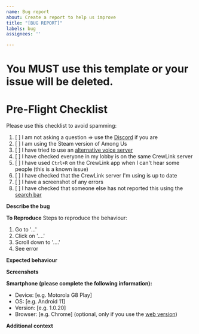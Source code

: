 ```yaml
---
name: Bug report
about: Create a report to help us improve
title: "[BUG REPORT]"
labels: bug
assignees: ''

---
```


# You MUST use this template or your issue will be deleted.

# Pre-Flight Checklist
Please use this checklist to avoid spamming:

1. [ ] I am not asking a question => use the [Discord](https://discord.gg/qDqTzvj4SH) if you are
2. [ ] I am using the Steam version of Among Us
3. [ ] I have tried to use an [alternative voice server](https://bettercrewl.ink/)
4. [ ] I have checked everyone in my lobby is on the same CrewLink server
5. [ ] I have used `Ctrl+R` on the CrewLink app when I can't hear some people (this is a known issue)
6. [ ] I have checked that the CrewLink server I'm using is up to date
7. [ ] I have a screenshot of any errors
8. [ ] I have checked that someone else has not reported this using the [search bar](https://github.com/OhMyGuus/BetterCrewlink-mobile/issues?q=is%3Aissue)

**Describe the bug**
<!-- A clear and concise description of what the bug is. -->

**To Reproduce**
Steps to reproduce the behaviour:
1. Go to '...'
2. Click on '....'
3. Scroll down to '....'
4. See error

**Expected behaviour**
<!-- A clear and concise description of what you expected to happen. -->

**Screenshots**
<!-- If applicable, add screenshots to help explain your problem. -->

**Smartphone (please complete the following information):**
 - Device: [e.g. Motorola G8 Play]
 - OS: [e.g. Android 11]
 - Version: [e.g. 1.0.20]
 - Browser: [e.g. Chrome] (optional, only if you use the [web version](https://web.bettercrewl.ink/))

**Additional context**
<!-- Add any other context about the problem here. -->
